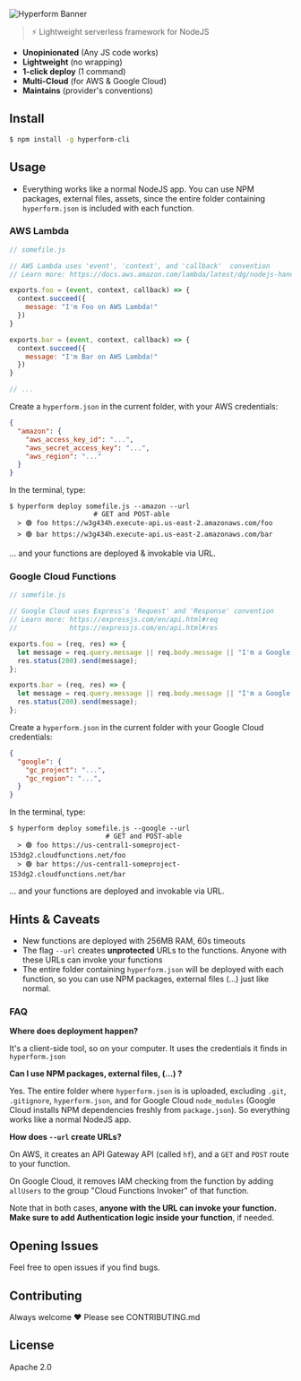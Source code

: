 

![Hyperform Banner](https://github.com/qngapparat/hyperform/blob/master/hyperform-banner.png)


> ⚡ Lightweight serverless framework for NodeJS

* **Unopinionated** (Any JS code works)
* **Lightweight** (no wrapping)
* **1-click deploy** (1 command)
* **Multi-Cloud** (for AWS & Google Cloud)
* **Maintains** (provider's conventions)


## Install

```sh
$ npm install -g hyperform-cli
```



## Usage


* Everything works like a normal NodeJS app. You can use NPM packages, external files, assets, since the entire folder containing `hyperform.json` is included with each function.

### AWS Lambda


```js
// somefile.js

// AWS Lambda uses 'event', 'context', and 'callback'  convention
// Learn more: https://docs.aws.amazon.com/lambda/latest/dg/nodejs-handler.html

exports.foo = (event, context, callback) => {
  context.succeed({
    message: "I'm Foo on AWS Lambda!"
  })
}

exports.bar = (event, context, callback) => {
  context.succeed({
    message: "I'm Bar on AWS Lambda!"
  })
}

// ... 
```

Create a `hyperform.json` in the current folder, with your AWS credentials:

```json 
{
  "amazon": {
    "aws_access_key_id": "...",
    "aws_secret_access_key": "...",
    "aws_region": "..."
  }
}
```

In the terminal, type:

``` 
$ hyperform deploy somefile.js --amazon --url
                     # GET and POST-able
  > 🟢 foo https://w3g434h.execute-api.us-east-2.amazonaws.com/foo
  > 🟢 bar https://w3g434h.execute-api.us-east-2.amazonaws.com/bar

```

... and your functions are deployed & invokable via URL.



### Google Cloud Functions


```js
// somefile.js

// Google Cloud uses Express's 'Request' and 'Response' convention
// Learn more: https://expressjs.com/en/api.html#req 
//             https://expressjs.com/en/api.html#res

exports.foo = (req, res) => {
  let message = req.query.message || req.body.message || "I'm a Google Cloud Function, Foo";
  res.status(200).send(message);
};

exports.bar = (req, res) => {
  let message = req.query.message || req.body.message || "I'm a Google Cloud Function, Bar";
  res.status(200).send(message);
};
```


Create a `hyperform.json` in the current folder with your Google Cloud credentials:

```json 
{
  "google": {
    "gc_project": "...",
    "gc_region": "...",
  }
}
```

In the terminal, type:

``` 
$ hyperform deploy somefile.js --google --url    
                        # GET and POST-able
  > 🟢 foo https://us-central1-someproject-153dg2.cloudfunctions.net/foo 
  > 🟢 bar https://us-central1-someproject-153dg2.cloudfunctions.net/bar 

```

... and your functions are deployed and invokable via URL.


## Hints & Caveats

* New functions are deployed with 256MB RAM, 60s timeouts 
* The flag `--url` creates **unprotected** URLs to the functions. Anyone with these URLs can invoke your functions
* The entire folder containing `hyperform.json` will be deployed with each function, so you can use NPM packages, external files (...) just like normal.



### FAQ

**Where does deployment happen?**

It's a client-side tool, so on your computer. It uses the credentials it finds in `hyperform.json`


**Can I use NPM packages, external files, (...) ?**

Yes. The entire folder where `hyperform.json` is is uploaded, excluding `.git`, `.gitignore`, `hyperform.json`, and for Google Cloud `node_modules` (Google Cloud installs NPM dependencies freshly from `package.json`). So everything works like a normal NodeJS app.

**How does `--url` create URLs?**

On AWS, it creates an API Gateway API (called `hf`), and a `GET` and `POST` route to your function. 

On Google Cloud, it removes IAM checking from the function by adding `allUsers` to the group "Cloud Functions Invoker" of that function.

Note that in both cases, **anyone with the URL can invoke your function. Make sure to add Authentication logic inside your function**, if needed. 



## Opening Issues

Feel free to open issues if you find bugs.

## Contributing

Always welcome ❤️ Please see CONTRIBUTING.md

## License

Apache 2.0
